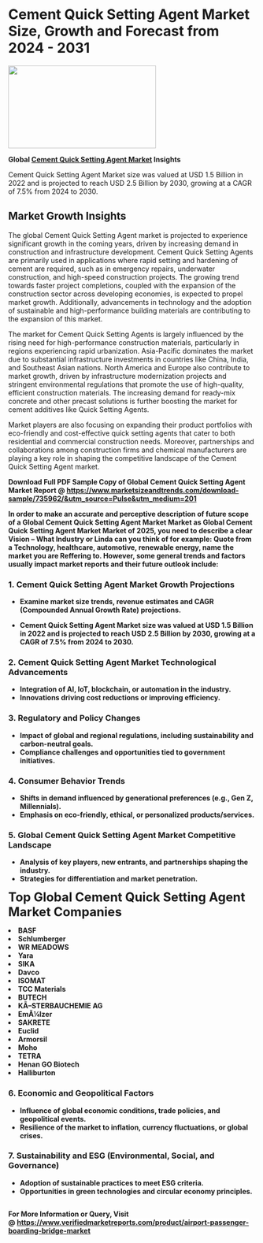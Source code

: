 <H1>Cement Quick Setting Agent Market Size, Growth and Forecast from 2024 - 2031</H1><img class="aligncenter size-medium wp-image-584254" src="https://thirdeyenews.in/wp-content/uploads/2024/09/Global-Market-Research-300x168.jpeg" alt="" width="300" height="168" /><p><strong>Global&nbsp;<a href="https://www.marketsizeandtrends.com/download-sample/735962/&amp;utm_source=Pulse&amp;utm_medium=201">Cement Quick Setting Agent Market</a> Insights</strong></p><p>Cement Quick Setting Agent Market size was valued at USD 1.5 Billion in 2022 and is projected to reach USD 2.5 Billion by 2030, growing at a CAGR of 7.5% from 2024 to 2030.</p><p><h2>Market Growth Insights</h2> <p>The global Cement Quick Setting Agent market is projected to experience significant growth in the coming years, driven by increasing demand in construction and infrastructure development. Cement Quick Setting Agents are primarily used in applications where rapid setting and hardening of cement are required, such as in emergency repairs, underwater construction, and high-speed construction projects. The growing trend towards faster project completions, coupled with the expansion of the construction sector across developing economies, is expected to propel market growth. Additionally, advancements in technology and the adoption of sustainable and high-performance building materials are contributing to the expansion of this market.</p> <p><strong></strong></p> <p>The market for Cement Quick Setting Agents is largely influenced by the rising need for high-performance construction materials, particularly in regions experiencing rapid urbanization. Asia-Pacific dominates the market due to substantial infrastructure investments in countries like China, India, and Southeast Asian nations. North America and Europe also contribute to market growth, driven by infrastructure modernization projects and stringent environmental regulations that promote the use of high-quality, efficient construction materials. The increasing demand for ready-mix concrete and other precast solutions is further boosting the market for cement additives like Quick Setting Agents.</p> <p>Market players are also focusing on expanding their product portfolios with eco-friendly and cost-effective quick setting agents that cater to both residential and commercial construction needs. Moreover, partnerships and collaborations among construction firms and chemical manufacturers are playing a key role in shaping the competitive landscape of the Cement Quick Setting Agent market.</p> <p><strong></p><p><span class=""><strong>Download Full PDF Sample Copy of Global Cement Quick Setting Agent Market Report</strong> @ <a href="https://www.marketsizeandtrends.com/download-sample/735962/&amp;utm_source=Pulse&amp;utm_medium=201" target="_blank">https://www.marketsizeandtrends.com/download-sample/735962/&amp;utm_source=Pulse&amp;utm_medium=201</a></span></p><p>In order to make an accurate and perceptive description of future scope of a Global&nbsp;Cement Quick Setting Agent Market Market as Global&nbsp;Cement Quick Setting Agent Market Market of 2025, you need to describe a clear Vision &ndash; What Industry or Linda can you think of for example: Quote from a Technology, healthcare, automotive, renewable energy, name the market you are Reffering to. However, some general trends and factors usually impact market reports and their future outlook include:</p><h3>1.&nbsp;<strong>Cement Quick Setting Agent Market Growth Projections</strong></h3><ul><li>Examine market size trends, revenue estimates and CAGR (Compounded Annual Growth Rate) projections.</li><li><p>Cement Quick Setting Agent Market size was valued at USD 1.5 Billion in 2022 and is projected to reach USD 2.5 Billion by 2030, growing at a CAGR of 7.5% from 2024 to 2030.</p></li></ul><h3>2.&nbsp;<strong>Cement Quick Setting Agent Market Technological Advancements</strong></h3><ul><li>Integration of AI, IoT, blockchain, or automation in the industry.</li><li>Innovations driving cost reductions or improving efficiency.</li></ul><h3>3.&nbsp;<strong>Regulatory and Policy Changes</strong></h3><ul><li>Impact of global and regional regulations, including sustainability and carbon-neutral goals.</li><li>Compliance challenges and opportunities tied to government initiatives.</li></ul><h3>4.&nbsp;<strong>Consumer Behavior Trends</strong></h3><ul><li>Shifts in demand influenced by generational preferences (e.g., Gen Z, Millennials).</li><li>Emphasis on eco-friendly, ethical, or personalized products/services.</li></ul><h3>5.&nbsp;<strong>Global Cement Quick Setting Agent Market Competitive Landscape</strong></h3><ul><li>Analysis of key players, new entrants, and partnerships shaping the industry.</li><li>Strategies for differentiation and market penetration.</li></ul><p data-pm-slice="1 1 []"><span style="color: inherit; font-family: inherit; font-size: 25px;">Top Global Cement Quick Setting Agent Market Companies</span></p><div class="" data-test-id=""><p><li>BASF</li><li> Schlumberger</li><li> WR MEADOWS</li><li> Yara</li><li> SIKA</li><li> Davco</li><li> ISOMAT</li><li> TCC Materials</li><li> BUTECH</li><li> KÃ–STERBAUCHEMIE AG</li><li> EmÃ¼lzer</li><li> SAKRETE</li><li> Euclid</li><li> Armorsil</li><li> Moho</li><li> TETRA</li><li> Henan GO Biotech</li><li> Halliburton</li></p></div><h3>6.&nbsp;<strong>Economic and Geopolitical Factors</strong></h3><ul><li>Influence of global economic conditions, trade policies, and geopolitical events.</li><li>Resilience of the market to inflation, currency fluctuations, or global crises.</li></ul><h3>7.&nbsp;<strong>Sustainability and ESG (Environmental, Social, and Governance)</strong></h3><ul><li>Adoption of sustainable practices to meet ESG criteria.</li><li>Opportunities in green technologies and circular economy principles.</li></ul><h2><strong style="font-size: 14px;">For More Information or Query, Visit @&nbsp;</strong><a style="background-color: #ffffff; font-size: 14px;" href="https://www.marketsizeandtrends.com/report/cement-quick-setting-agent-market/" target="_blank">https://www.verifiedmarketreports.com/product/airport-passenger-boarding-bridge-market</a></h2>
